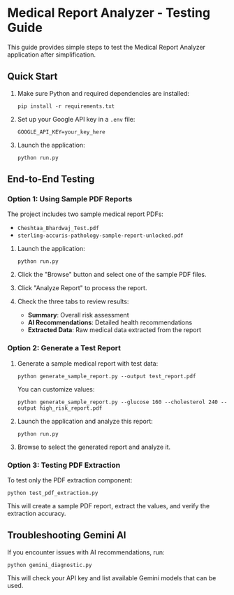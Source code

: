 # Medical Report Analyzer - Testing Guide

This guide provides simple steps to test the Medical Report Analyzer application after simplification.

## Quick Start

1. Make sure Python and required dependencies are installed:

   ```
   pip install -r requirements.txt
   ```

2. Set up your Google API key in a `.env` file:

   ```
   GOOGLE_API_KEY=your_key_here
   ```

3. Launch the application:
   ```
   python run.py
   ```

## End-to-End Testing

### Option 1: Using Sample PDF Reports

The project includes two sample medical report PDFs:

- `Cheshtaa_Bhardwaj_Test.pdf`
- `sterling-accuris-pathology-sample-report-unlocked.pdf`

1. Launch the application:

   ```
   python run.py
   ```

2. Click the "Browse" button and select one of the sample PDF files.

3. Click "Analyze Report" to process the report.

4. Check the three tabs to review results:
   - **Summary**: Overall risk assessment
   - **AI Recommendations**: Detailed health recommendations
   - **Extracted Data**: Raw medical data extracted from the report

### Option 2: Generate a Test Report

1. Generate a sample medical report with test data:

   ```
   python generate_sample_report.py --output test_report.pdf
   ```

   You can customize values:

   ```
   python generate_sample_report.py --glucose 160 --cholesterol 240 --output high_risk_report.pdf
   ```

2. Launch the application and analyze this report:

   ```
   python run.py
   ```

3. Browse to select the generated report and analyze it.

### Option 3: Testing PDF Extraction

To test only the PDF extraction component:

```
python test_pdf_extraction.py
```

This will create a sample PDF report, extract the values, and verify the extraction accuracy.

## Troubleshooting Gemini AI

If you encounter issues with AI recommendations, run:

```
python gemini_diagnostic.py
```

This will check your API key and list available Gemini models that can be used.
